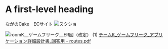 # A first-level heading
ながのCake　ECサイト
![スクショ](https://github.com/nagano-cake-k/nagano-cake/assets/141293221/0e57821e-5bca-4ecd-8860-cf825894716e)


![roomK＿ゲームフリーク＿ER図（改定） (1)](https://github.com/nagano-cake-k/nagano-cake/assets/141293221/d4d9cfab-0ff5-47aa-97e9-960d5f3025cf)
[チームK_ゲームフリーク_アプリケーション詳細設計書_回答用  - routes.pdf](https://github.com/nagano-cake-k/nagano-cake/files/13174874/K_._._.-.routes.pdf)
